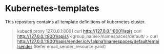 # Kubernetes-templates
This repository contains all template definitions of kubernetes cluster.

> kubectl proxy 127.0.0.1:8001
> curl http://127.0.0.1:8001/apis
> curl http://127.0.0.1:8001/apis/<version></version>/<group_name>/namespaces/default/<name>
    > curl http://127.0.0.1:8001/apis/sender.io/v1alpha1/namespaces/default/emailsender (Refer email_sender_resource.yaml)